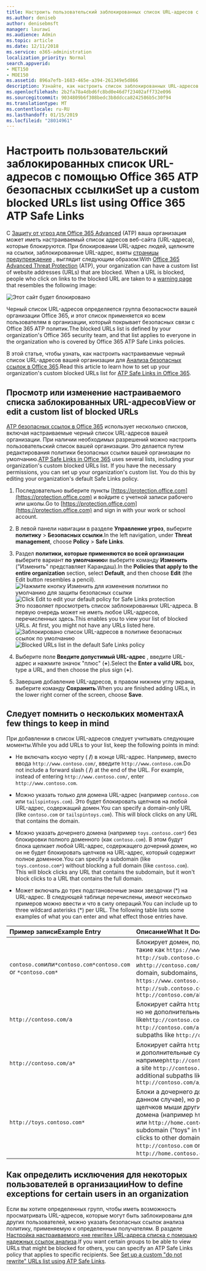 ```yaml
---
title: Настроить пользовательский заблокированных список URL-адресов с помощью Office 365 ATP безопасных ссылки
ms.author: deniseb
author: denisebmsft
manager: laurawi
ms.audience: Admin
ms.topic: article
ms.date: 12/11/2018
ms.service: o365-administration
localization_priority: Normal
search.appverid:
- MET150
- MOE150
ms.assetid: 896a7efb-1683-465e-a394-261349e5d866
description: Узнайте, как настроить список заблокированных URL-адресов для вашей организации, с помощью защиты расширенного Threat Office 365. Заблокированные URL-адреса будут применяться ко сообщения электронной почты и документов Office в соответствии с политиках безопасных ссылок анализа.
ms.openlocfilehash: 2b2fa78a4dbd6fc8bd0e46d7f23402aff732e096
ms.sourcegitcommit: 9034809b6f308bedc3b8ddcca8242586b5c30f94
ms.translationtype: MT
ms.contentlocale: ru-RU
ms.lasthandoff: 01/15/2019
ms.locfileid: "28014961"
---
```

# <a name="set-up-a-custom-blocked-urls-list-using-office-365-atp-safe-links"></a><span data-ttu-id="00eed-104">Настроить пользовательский заблокированных список URL-адресов с помощью Office 365 ATP безопасных ссылки</span><span class="sxs-lookup"><span data-stu-id="00eed-104">Set up a custom blocked URLs list using Office 365 ATP Safe Links</span></span>

<span data-ttu-id="00eed-p102">С [Защиту от угроз для Office 365 Advanced](office-365-atp.md) (ATP) ваша организация может иметь настраиваемый список адресов веб-сайта (URL-адреса), которые блокируются. При блокировании URL-адрес людей, щелкните на ссылки, заблокированные URL-адрес, взяты [страницы предупреждение](atp-safe-links-warning-pages.md) , выглядит следующим образом:</span><span class="sxs-lookup"><span data-stu-id="00eed-p102">With [Office 365 Advanced Threat Protection](office-365-atp.md) (ATP), your organization can have a custom list of website addresses (URLs) that are blocked. When a URL is blocked, people who click on links to the blocked URL are taken to a [warning page](atp-safe-links-warning-pages.md) that resembles the following image:</span></span> 
  
![Этот сайт будет блокировано](media/6b4bda2d-a1e6-419e-8b10-588e83c3af3f.png)
  
<span data-ttu-id="00eed-108">Черный список URL-адресов определяется группа безопасности вашей организации Office 365, и этот список применяется ко всем пользователям в организации, который покрывает безопасных связи с Office 365 ATP политик.</span><span class="sxs-lookup"><span data-stu-id="00eed-108">The blocked URLs list is defined by your organization's Office 365 security team, and that list applies to everyone in the organization who is covered by Office 365 ATP Safe Links policies.</span></span> 
  
<span data-ttu-id="00eed-109">В этой статье, чтобы узнать, как настроить настраиваемые черный список URL-адресов вашей организации для [Анализа безопасных ссылок в Office 365](atp-safe-links.md).</span><span class="sxs-lookup"><span data-stu-id="00eed-109">Read this article to learn how to set up your organization's custom blocked URLs list for [ATP Safe Links in Office 365](atp-safe-links.md).</span></span>
  
## <a name="view-or-edit-a-custom-list-of-blocked-urls"></a><span data-ttu-id="00eed-110">Просмотр или изменение настраиваемого списка заблокированных URL-адресов</span><span class="sxs-lookup"><span data-stu-id="00eed-110">View or edit a custom list of blocked URLs</span></span>

<span data-ttu-id="00eed-p103">[ATP безопасных ссылок в Office 365](atp-safe-links.md) использует несколько списков, включая настраиваемые черный список URL-адресов вашей организации. При наличии необходимых разрешений можно настроить пользовательский список вашей организации. Это делается путем редактирования политики безопасных ссылки вашей организации по умолчанию.</span><span class="sxs-lookup"><span data-stu-id="00eed-p103">[ATP Safe Links in Office 365](atp-safe-links.md) uses several lists, including your organization's custom blocked URLs list. If you have the necessary permissions, you can set up your organization's custom list. You do this by editing your organization's default Safe Links policy.</span></span>
  
1. <span data-ttu-id="00eed-114">Последовательно выберите пункты [https://protection.office.com](https://protection.office.com) и войдите с учетной записи рабочего или школы.</span><span class="sxs-lookup"><span data-stu-id="00eed-114">Go to [https://protection.office.com](https://protection.office.com) and sign in with your work or school account.</span></span> 
    
2. <span data-ttu-id="00eed-115">В левой панели навигации в разделе **Управление угроз**, выберите **политику** \> **Безопасных ссылки**.</span><span class="sxs-lookup"><span data-stu-id="00eed-115">In the left navigation, under **Threat management**, choose **Policy** \> **Safe Links**.</span></span>
    
3. <span data-ttu-id="00eed-116">Раздел **политики, которые применяются во всей организации** выберите вариант **по умолчанию**и выберите команду **Изменить** ("Изменить" представляет Карандаш).</span><span class="sxs-lookup"><span data-stu-id="00eed-116">In the **Policies that apply to the entire organization** section, select **Default**, and then choose **Edit** (the Edit button resembles a pencil).</span></span><br/><span data-ttu-id="00eed-117">![Нажмите кнопку Изменить для изменения политики по умолчанию для защиты безопасных ссылки](media/d08f9615-d947-4033-813a-d310ec2c8cca.png)</span><span class="sxs-lookup"><span data-stu-id="00eed-117">![Click Edit to edit your default policy for Safe Links protection](media/d08f9615-d947-4033-813a-d310ec2c8cca.png)</span></span><br/><span data-ttu-id="00eed-p104">Это позволяет просмотреть список заблокированных URL-адреса. В первую очередь может не иметь любое URL-адресов, перечисленных здесь.</span><span class="sxs-lookup"><span data-stu-id="00eed-p104">This enables you to view your list of blocked URLs. At first, you might not have any URLs listed here.</span></span><br/><span data-ttu-id="00eed-120">![Заблокировано список URL-адресов в политике безопасных ссылок по умолчанию](media/575e1449-6191-40ac-b626-030a2fd3fb11.png)</span><span class="sxs-lookup"><span data-stu-id="00eed-120">![Blocked URLs list in the default Safe Links policy](media/575e1449-6191-40ac-b626-030a2fd3fb11.png)</span></span>
  
4. <span data-ttu-id="00eed-121">Выберите поле **Введите допустимый URL-адрес** , введите URL-адрес и нажмите значок "плюс" (**+**).</span><span class="sxs-lookup"><span data-stu-id="00eed-121">Select the **Enter a valid URL** box, type a URL, and then choose the plus sign (**+**).</span></span> 

5. <span data-ttu-id="00eed-122">Завершив добавление URL-адресов, в правом нижнем углу экрана, выберите команду **Сохранить**.</span><span class="sxs-lookup"><span data-stu-id="00eed-122">When you are finished adding URLs, in the lower right corner of the screen, choose **Save**.</span></span>
    
## <a name="a-few-things-to-keep-in-mind"></a><span data-ttu-id="00eed-123">Следует помнить о нескольких моментах</span><span class="sxs-lookup"><span data-stu-id="00eed-123">A few things to keep in mind</span></span>

<span data-ttu-id="00eed-124">При добавлении в список URL-адресов следует учитывать следующие моменты.</span><span class="sxs-lookup"><span data-stu-id="00eed-124">While you add URLs to your list, keep the following points in mind:</span></span> 

- <span data-ttu-id="00eed-p105">Не включать косую черту ( **/**) в конце URL-адрес. Например, вместо ввода `http://www.contoso.com/`, введите `http://www.contoso.com`.</span><span class="sxs-lookup"><span data-stu-id="00eed-p105">Do not include a forward slash ( **/**) at the end of the URL. For example, instead of entering `http://www.contoso.com/`, enter `http://www.contoso.com`.</span></span>
    
- <span data-ttu-id="00eed-p106">Можно указать только для домена URL-адрес (например `contoso.com` или `tailspintoys.com`). Это будет блокировать щелчков на любой URL-адрес, содержащий домен.</span><span class="sxs-lookup"><span data-stu-id="00eed-p106">You can specify a domain-only URL (like `contoso.com` or `tailspintoys.com`). This will block clicks on any URL that contains the domain.</span></span>

- <span data-ttu-id="00eed-p107">Можно указать дочернего домена (например `toys.contoso.com*`) без блокировки полного доменного (как `contoso.com`). В этом будут блока щелкает любой URL-адрес, содержащего дочерний домен, но он не будет блокировать щелчков на URL-адрес, который содержит полное доменное.</span><span class="sxs-lookup"><span data-stu-id="00eed-p107">You can specify a subdomain (like `toys.contoso.com*`) without blocking a full domain (like `contoso.com`). This will block clicks any URL that contains the subdomain, but it won't block clicks to a URL that contains the full domain.</span></span>  
    
- <span data-ttu-id="00eed-p108">Может включать до трех подстановочные знаки звездочки (\*) на URL-адрес. В следующей таблице перечислены, имеют несколько примеров можно ввести и что в силу операций.</span><span class="sxs-lookup"><span data-stu-id="00eed-p108">You can include up to three wildcard asterisks (\*) per URL. The following table lists some examples of what you can enter and what effect those entries have.</span></span>
    
|<span data-ttu-id="00eed-133">**Пример записи**</span><span class="sxs-lookup"><span data-stu-id="00eed-133">**Example Entry**</span></span>|<span data-ttu-id="00eed-134">**Описание**</span><span class="sxs-lookup"><span data-stu-id="00eed-134">**What It Does**</span></span>|
|:-----|:-----|
|<span data-ttu-id="00eed-135">`contoso.com`или`*contoso.com*`</span><span class="sxs-lookup"><span data-stu-id="00eed-135">`contoso.com` or `*contoso.com*`</span></span>  <br/> |<span data-ttu-id="00eed-136">Блокирует домен, поддомены и пути, такие как `https://www.contoso.com`, `http://sub.contoso.com`, и`http://contoso.com/abc`</span><span class="sxs-lookup"><span data-stu-id="00eed-136">Blocks the domain, subdomains, and paths, such as `https://www.contoso.com`, `http://sub.contoso.com`, and `http://contoso.com/abc`</span></span>  <br/> |
|`http://contoso.com/a`  <br/> |<span data-ttu-id="00eed-137">Блокирует сайта `http://contoso.com/a` , но не дополнительные субконтуров like`http://contoso.com/a/b`</span><span class="sxs-lookup"><span data-stu-id="00eed-137">Blocks a site `http://contoso.com/a` but not additional subpaths like `http://contoso.com/a/b`</span></span>  <br/> |
|`http://contoso.com/a*`  <br/> |<span data-ttu-id="00eed-138">Блокирует сайта `http://contoso.com/a` и дополнительные субконтуров, например`http://contoso.com/a/b`</span><span class="sxs-lookup"><span data-stu-id="00eed-138">Blocks a site `http://contoso.com/a` and additional subpaths like `http://contoso.com/a/b`</span></span>  <br/> |
|`http://toys.contoso.com*`  <br/> |<span data-ttu-id="00eed-139">Блоки a дочернего домена («toys» в данном случае), но разрешать щелчков мыши другие URL-адреса домена (например `http://contoso.com` или `http://home.contoso.com`).</span><span class="sxs-lookup"><span data-stu-id="00eed-139">Blocks a subdomain ("toys" in this case) but allow clicks to other domain URLs (like `http://contoso.com` or `http://home.contoso.com`).</span></span>  <br/> |
   

## <a name="how-to-define-exceptions-for-certain-users-in-an-organization"></a><span data-ttu-id="00eed-140">Как определить исключения для некоторых пользователей в организации</span><span class="sxs-lookup"><span data-stu-id="00eed-140">How to define exceptions for certain users in an organization</span></span>

<span data-ttu-id="00eed-p109">Если вы хотите определенных групп, чтобы иметь возможность просматривать URL-адресов, которые могут быть заблокированы для других пользователей, можно указать безопасных ссылок анализа политику, применяемую к определенным получателям. В разделе [Настройка настраиваемого «не rewrite» URL-адреса списка с помощью надежных ссылок анализа](set-up-a-custom-do-not-rewrite-urls-list-with-atp.md).</span><span class="sxs-lookup"><span data-stu-id="00eed-p109">If you want certain groups to be able to view URLs that might be blocked for others, you can specify an ATP Safe Links policy that applies to specific recipients. See [Set up a custom "do not rewrite" URLs list using ATP Safe Links](set-up-a-custom-do-not-rewrite-urls-list-with-atp.md).</span></span>
  

